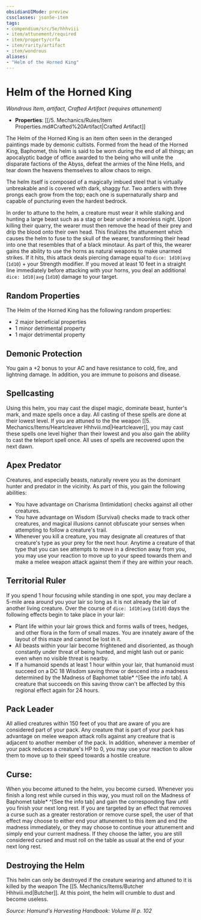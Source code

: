 ```yaml
---
obsidianUIMode: preview
cssclasses: json5e-item
tags:
- compendium/src/5e/hhhviii
- item/attunement/required
- item/property/crfa
- item/rarity/artifact
- item/wondrous
aliases: 
- "Helm of the Horned King"
---
```

# Helm of the Horned King
*Wondrous Item, artifact, Crafted Artifact (requires attunement)*  

- **Properties**: [[/5. Mechanics/Rules/Item Properties.md#Crafted%20Artifact\|Crafted Artifact]]

The Helm of the Horned King is an item often seen in the deranged paintings made by demonic cultists. Formed from the head of the Horned King, Baphomet, this helm is said to be worn during the end of all things; an apocalyptic badge of office awarded to the being who will unite the disparate factions of the Abyss, defeat the armies of the Nine Hells, and tear down the heavens themselves to allow chaos to reign.

The helm itself is composed of a magically imbued steel that is virtually unbreakable and is covered with dark, shaggy fur. Two antlers with three prongs each grow from the top; each one is supernaturally sharp and capable of puncturing even the hardest bedrock.

In order to attune to the helm, a creature must wear it while stalking and hunting a large beast such as a stag or bear under a moonless night. Upon killing their quarry, the wearer must then remove the head of their prey and drip the blood onto their own head. This finalizes the attunement which causes the helm to fuse to the skull of the wearer, transforming their head into one that resembles that of a black minotaur. As part of this, the wearer gains the ability to use the horns as natural weapons to make unarmed strikes. If it hits, this attack deals piercing damage equal to `dice: 1d10|avg` (`1d10`) + your Strength modifier. If you moved at least 10 feet in a straight line immediately before attacking with your horns, you deal an additional `dice: 1d10|avg` (`1d10`) damage to your target.

## Random Properties

The Helm of the Horned King has the following random properties:

- 2 major beneficial properties  
- 1 minor detrimental property  
- 1 major detrimental property  

## Demonic Protection

You gain a +2 bonus to your AC and have resistance to cold, fire, and lightning damage. In addition, you are immune to poisons and disease.

## Spellcasting

Using this helm, you may cast the dispel magic, dominate beast, hunter's mark, and maze spells once a day. All casting of these spells are done at their lowest level. If you are attuned to the the weapon [[5. Mechanics/Items/Heartcleaver Hhhviii.md\|Heartcleaver]], you may cast these spells one level higher than their lowest and you also gain the ability to cast the teleport spell once. All uses of spells are recovered upon the next dawn.

## Apex Predator

Creatures, and especially beasts, naturally revere you as the dominant hunter and predator in the vicinity. As part of this, you gain the following abilities:

- You have advantage on Charisma (Intimidation) checks against all other creatures.  
- You have advantage on Wisdom (Survival) checks made to track other creatures, and magical illusions cannot obfuscate your senses when attempting to follow a creature's trail.  
- Whenever you kill a creature, you may designate all creatures of that creature's type as your prey for the next hour. Anytime a creature of that type that you can see attempts to move in a direction away from you, you may use your reaction to move up to your speed towards them and make a melee weapon attack against them if they are within your reach.  

## Territorial Ruler

If you spend 1 hour focusing while standing in one spot, you may declare a 5-mile area around you your lair so long as it is not already the lair of another living creature. Over the course of `dice: 1d10|avg` (`1d10`) days the following effects begin to take place in your lair:

- Plant life within your lair grows thick and forms walls of trees, hedges, and other flora in the form of small mazes. You are innately aware of the layout of this maze and cannot be lost in it.  
- All beasts within your lair become frightened and disoriented, as though constantly under threat of being hunted, and might lash out or panic even when no visible threat is nearby.  
- If a humanoid spends at least 1 hour within your lair, that humanoid must succeed on a DC 18 Wisdom saving throw or descend into a madness determined by the Madness of Baphomet table* ^[See the info tab]. A creature that succeeds on this saving throw can't be affected by this regional effect again for 24 hours.  

## Pack Leader

All allied creatures within 150 feet of you that are aware of you are considered part of your pack. Any creature that is part of your pack has advantage on melee weapon attack rolls against any creature that is adjacent to another member of the pack. In addition, whenever a member of your pack reduces a creature's HP to 0, you may use your reaction to allow them to move up to their speed towards a hostile creature.

## Curse:

When you become attuned to the helm, you become cursed. Whenever you finish a long rest while cursed in this way, you must roll on the Madness of Baphomet table* ^[See the info tab] and gain the corresponding flaw until you finish your next long rest. If you are targeted by an effect that removes a curse such as a greater restoration or remove curse spell, the user of that effect may choose to either end your attunement to this item and end the madness immediately, or they may choose to continue your attunement and simply end your current madness. If they choose the latter, you are still considered cursed and must roll on the table as usual at the end of your next long rest.

## Destroying the Helm

This helm can only be destroyed if the creature wearing and attuned to it is killed by the weapon The [[5. Mechanics/Items/Butcher Hhhviii.md\|Butcher]]. At this point, the helm will crumble to dust and become useless.

*Source: Hamund's Harvesting Handbook: Volume III p. 102*